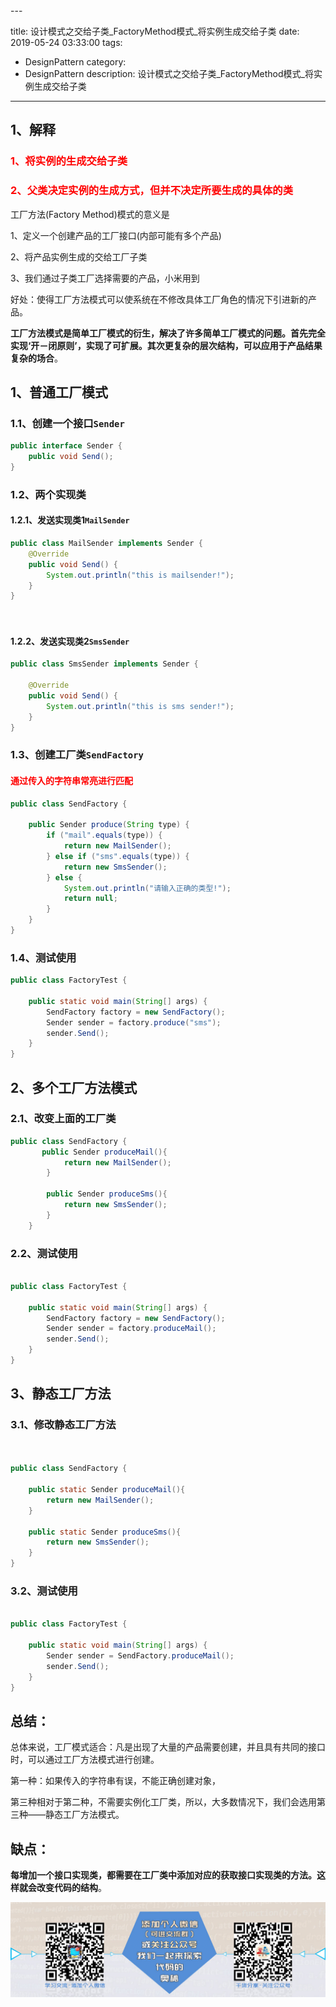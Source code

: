 <!---->---
title: 设计模式之交给子类_FactoryMethod模式_将实例生成交给子类
date: 2019-05-24 03:33:00
tags: 
- DesignPattern
category: 
- DesignPattern
description: 设计模式之交给子类_FactoryMethod模式_将实例生成交给子类
---
<!-- image url 
https://raw.githubusercontent.com/HealerJean123/HealerJean123.github.io/master/blogImages
　　首行缩进
<font color="red">  </font>

<font size="4">   </font>
-->

## 1、解释
<font color="red"> 

### 1、将实例的生成交给子类 

### 2、父类决定实例的生成方式，但并不决定所要生成的具体的类

 </font>


工厂方法(Factory Method)模式的意义是      

1、定义一个创建产品的工厂接口(内部可能有多个产品)      

2、将产品实例生成的交给工厂子类         

3、我们通过子类工厂选择需要的产品，小米用到

好处：使得工厂方法模式可以使系统在不修改具体工厂角色的情况下引进新的产品。


**工厂方法模式是简单工厂模式的衍生，解决了许多简单工厂模式的问题。首先完全实现‘开－闭原则’，实现了可扩展。其次更复杂的层次结构，可以应用于产品结果复杂的场合**。


## 1、普通工厂模式

### 1.1、创建一个接口`Sender`


```java
public interface Sender {  
    public void Send();  
}  

```

### 1.2、两个实现类


#### 1.2.1、发送实现类1`MailSender`


```java
public class MailSender implements Sender {  
    @Override  
    public void Send() {  
        System.out.println("this is mailsender!");  
    }  
} 




```

#### 1.2.2、发送实现类2`SmsSender`


```java
public class SmsSender implements Sender {  
	  
    @Override  
    public void Send() {  
        System.out.println("this is sms sender!");  
    }  
}

```



### 1.3、创建工厂类`SendFactory`


#### <font color="red">通过传入的字符串常亮进行匹配  </font>

 

```java
public class SendFactory {  
	  
    public Sender produce(String type) {  
        if ("mail".equals(type)) {  
            return new MailSender();  
        } else if ("sms".equals(type)) {  
            return new SmsSender();  
        } else {  
            System.out.println("请输入正确的类型!");  
            return null;  
        }  
    }  
}

```

### 1.4、测试使用


```java
public class FactoryTest {  
	  
    public static void main(String[] args) {  
        SendFactory factory = new SendFactory();  
        Sender sender = factory.produce("sms");  
        sender.Send();  
    }  
}

```


## 2、多个工厂方法模式


### 2.1、改变上面的工厂类



```java
public class SendFactory {  
	   public Sender produceMail(){  
	        return new MailSender();  
	    }  
	      
	    public Sender produceSms(){  
	        return new SmsSender();  
	    }  
	} 

```

### 2.2、测试使用


```java

public class FactoryTest {  
	  
    public static void main(String[] args) {  
        SendFactory factory = new SendFactory();  
        Sender sender = factory.produceMail();  
        sender.Send();  
    }  
}

```


## 3、静态工厂方法


### 3.1、修改静态工厂方法


```java


public class SendFactory {  
    
    public static Sender produceMail(){  
        return new MailSender();  
    }  
      
    public static Sender produceSms(){  
        return new SmsSender();  
    }  
}  

```

### 3.2、测试使用


```java

public class FactoryTest {  
	  
    public static void main(String[] args) {      
        Sender sender = SendFactory.produceMail();  
        sender.Send();  
    }  
}  


```

## 总结：

总体来说，工厂模式适合：凡是出现了大量的产品需要创建，并且具有共同的接口时，可以通过工厂方法模式进行创建。     

第一种：如果传入的字符串有误，不能正确创建对象，     

第三种相对于第二种，不需要实例化工厂类，所以，大多数情况下，我们会选用第三种——静态工厂方法模式。

## 缺点：


**每增加一个接口实现类，都需要在工厂类中添加对应的获取接口实现类的方法。这样就会改变代码的结构**。


   
       
          
![](https://raw.githubusercontent.com/HealerJean/HealerJean.github.io/master/assets/img/artical_bottom.jpg)




<!-- Gitalk 评论 start  -->

<link rel="stylesheet" href="https://unpkg.com/gitalk/dist/gitalk.css">
<script src="https://unpkg.com/gitalk@latest/dist/gitalk.min.js"></script> 
<div id="gitalk-container"></div>    
 <script type="text/javascript">
    var gitalk = new Gitalk({
		clientID: `1d164cd85549874d0e3a`,
		clientSecret: `527c3d223d1e6608953e835b547061037d140355`,
		repo: `HealerJean.github.io`,
		owner: 'HealerJean',
		admin: ['HealerJean'],
		id: '1BqS6AMNpv2dUJuC',
    });
    gitalk.render('gitalk-container');
</script> 

<!-- Gitalk end -->

